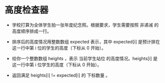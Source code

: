 # 高度检查器

- 学校打算为全体学生拍一张年度纪念照。根据要求，学生需要按照 非递减 的高度顺序排成一行。

- 排序后的高度情况用整数数组 expected 表示，其中 expected[i] 是预计排在这一行中第 i 位的学生的高度（下标从 0 开始）。

- 给你一个整数数组 heights ，表示 当前学生站位 的高度情况。heights[i] 是这一行中第 i 位学生的高度（下标从 0 开始）。

- 返回满足 heights[i] != expected[i] 的 下标数量 。

